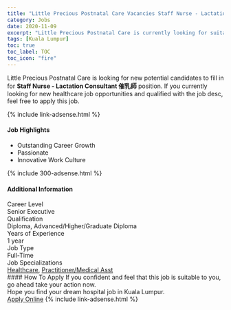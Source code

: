 ```yaml
---
title: "Little Precious Postnatal Care Vacancies Staff Nurse - Lactation Consultant 催乳師" 
category: Jobs 
date: 2020-11-09 
excerpt: "Little Precious Postnatal Care is currently looking for suitable person to fill in the Staff Nurse - Lactation Consultant 催乳師 which positioned at Kuala Lumpur" 
tags: [Kuala Lumpur] 
toc: true 
toc_label: TOC 
toc_icon: "fire" 
--- 
```


<p>Little Precious Postnatal Care is looking for new potential candidates to fill in for <b>Staff Nurse - Lactation Consultant 催乳師</b> position. If you currently looking for new healthcare job opportunities and qualified with the job desc, feel free to apply this job.
</p>{% include link-adsense.html %} 
<div><div><div><h4>Job Highlights</h4></div></div><div><ul><li><div><div><div><div></div></div></div><div><span>Outstanding Career Growth</span></div></div></li><li><div><div><div><div></div></div></div><div><span>Passionate</span></div></div></li><li><div><div><div><div></div></div></div><div><span>Innovative Work Culture</span></div></div></li></ul></div></div> 
{% include 300-adsense.html %} 
<div><div><div><h4>Additional Information</h4></div></div><div><div><div><div><div><div><div><div><span>Career Level</span></div></div><div><span>Senior Executive</span></div></div></div></div><div><div><div><div><div><span>Qualification</span></div></div><div><span>Diploma, Advanced/Higher/Graduate Diploma</span></div></div></div></div><div><div><div><div><div><span>Years of Experience</span></div></div><div><span>1 year</span></div></div></div></div><div><div><div><div><div><span>Job Type</span></div></div><div><span>Full-Time</span></div></div></div></div><div><div><div><div><div><span>Job Specializations</span></div></div><div><span><a href="/en/job-search/healthcare-jobs/">Healthcare</a>, <a href="/en/job-search/practitioner-nurse-medical-healthcare-jobs/">Practitioner/Medical Asst</a></span></div></div></div></div></div></div></div></div> 
#### How To Apply 
If you confident and feel that this job is suitable to you, go ahead take your action now. <br/> 
Hope you find your dream hospital job in Kuala Lumpur. <br/> 
<a href="https://www.jobstreet.com.my/en/job/staff-nurse-lactation-consultant-催乳師-4411273?jobId=jobstreet-my-job-4411273&sectionRank=12&token=0~a35b1b76-7af3-4468-9149-d70d57c10bbb&fr=SRP%20View%20In%20New%20Ta" class="btn btn--warning" target="_blank" rel="nofollow noopenner">Apply Online</a> 
{% include link-adsense.html %} 
